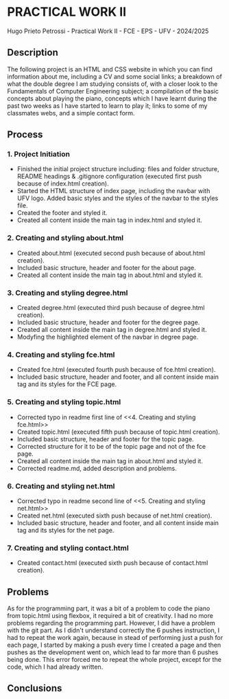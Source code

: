 # PRACTICAL WORK II

Hugo Prieto Petrossi - Practical Work II - FCE - EPS - UFV - 2024/2025

## Description

The following project is an HTML and CSS website in which you can find information about me, including a CV and some social links; a breakdown of what the double degree I am studying consists of, with a closer look to the Fundamentals of Computer Engineering subject; a compilation of the basic concepts about playing the piano, concepts which I have learnt during the past two weeks as I have started to learn to play it; links to some of my classmates webs, and a simple contact form.

## Process

### 1. Project Initiation

- Finished the initial project structure including: files and folder structure, README headings & .gitignore configuration (executed first push because of index.html creation).
- Started the HTML structure of index page, including the navbar with UFV logo. Added basic styles and the styles of the navbar to the styles file.
- Created the footer and styled it.
- Created all content inside the main tag in index.html and styled it.

### 2. Creating and styling about.html

- Created about.html (executed second push because of about.html creation).
- Included basic structure, header and footer for the about page.
- Created all content inside the main tag in about.html and styled it.

### 3. Creating and styling degree.html

- Created degree.html (executed third push because of degree.html creation).
- Included basic structure, header and footer for the degree page.
- Created all content inside the main tag in degree.html and styled it.
- Modyfing the highlighted element of the navbar in degree page.

### 4. Creating and styling fce.html

- Created fce.html (executed fourth push because of fce.html creation).
- Included basic structure, header and footer, and all content inside main tag and its styles for the FCE page.

### 5. Creating and styling topic.html

- Corrected typo in readme first line of <<4. Creating and styling fce.html>>
- Created topic.html (executed fifth push because of topic.html creation).
- Included basic structure, header and footer for the topic page.
- Corrected structure for it to be of the topic page and not of the fce page.
- Created all content inside the main tag in about.html and styled it.
- Corrected readme.md, added description and problems.

### 6. Creating and styling net.html

- Corrected typo in readme second line of <<5. Creating and styling net.html>>
- Created net.html (executed sixth push because of net.html creation).
- Included basic structure, header and footer, and all content inside main tag and its styles for the net page.

### 7. Creating and styling contact.html

- Created contact.html (executed sixth push because of contact.html creation).

## Problems

As for the programming part, it was a bit of a problem to code the piano from topic.html using flexbox, it required a bit of creativity. I had no more problems regarding the programming part. However, I did have a problem with the git part. As I didn't understand correctly the 6 pushes instruction, I had to repeat the work again, because in stead of performing just a push for each page, I started by making a push every time I created a page and then pushes as the development went on, which lead to far more than 6 pushes being done. This error forced me to repeat the whole project, except for the code, which I had already written.

## Conclusions
